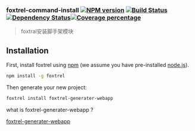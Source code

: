 ### foxtrel-command-install  [![NPM version][npm-image]][npm-url] [![Build Status][travis-image]][travis-url] [![Dependency Status][daviddm-image]][daviddm-url][![Coverage percentage][coveralls-image]][coveralls-url]
 > foxtral安装脚手架模块
 
 ## Installation
 
 First, install foxtrel using [npm](https://www.npmjs.com/) (we assume you have pre-installed [node.js](https://nodejs.org/)).
 
```bash
npm install -g foxtrel
```

Then generate your new project:

```bash
foxtrel install foxtrel-generater-webapp
```

what is foxtrel-generater-webapp ?

[foxtrel-generater-webapp](https://github.com/qzhongyou/foxtrel-generater-webapp) 


 

 
 
 
 
[npm-image]: https://badge.fury.io/js/foxtrel-command-install.svg
[npm-url]: https://npmjs.org/package/foxtrel-command-install
[travis-image]: https://travis-ci.org/qzhongyou/foxtrel-command-install.svg?branch=master
[travis-url]: https://travis-ci.org/qzhongyou/foxtrel-command-install
[daviddm-image]: https://david-dm.org/qzhongyou/foxtrel-command-install.svg?theme=shields.io
[daviddm-url]: https://david-dm.org/qzhongyou/foxtrel-command-install
[coveralls-image]: https://coveralls.io/repos/qzhongyou/foxtrel-command-install/badge.svg
[coveralls-url]: https://coveralls.io/r/qzhongyou/foxtrel-command-install

